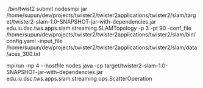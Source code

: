 

./bin/twist2 submit nodesmpi jar /home/supun/dev/projects/twister2/twister2applications/twister2/slam/target/twister2-slam-1.0-SNAPSHOT-jar-with-dependencies.jar edu.iu.dsc.tws.apps.slam.streaming.SLAMTopology -p 3 -pt 90 -conf_file /home/supun/dev/projects/twister2/twister2applications/twister2/slam/bin/config.yaml -input_file /home/supun/dev/projects/twister2/twister2applications/twister2/slam/data/aces_300.txt


mpirun -np 4 --hostfile nodes java -cp target/twister2-slam-1.0-SNAPSHOT-jar-with-dependencies.jar edu.iu.dsc.tws.apps.slam.streaming.ops.ScatterOperation
